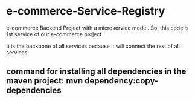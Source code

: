 # e-commerce-Service-Registry
e-commerce Backend Project with a microservice model. So, this code is 1st service of our e-commerce project

It is the backbone of all services because it will connect the rest of all services. 

command for installing all dependencies in the maven project: mvn dependency:copy-dependencies
---------------------------------------------------
